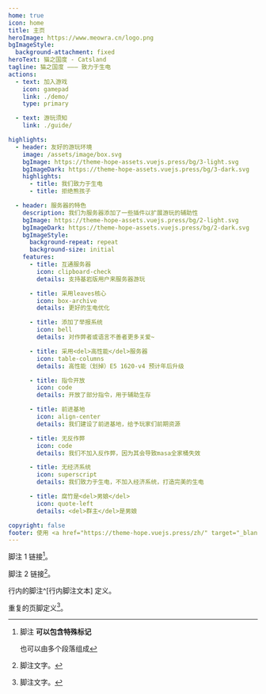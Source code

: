 ```yaml
---
home: true
icon: home
title: 主页
heroImage: https://www.meowra.cn/logo.png
bgImageStyle:
  background-attachment: fixed
heroText: 猫之国度 - Catsland
tagline: 猫之国度 ——— 致力于生电
actions:
  - text: 加入游戏
    icon: gamepad
    link: ./demo/
    type: primary

  - text: 游玩须知
    link: ./guide/

highlights:
  - header: 友好的游玩环境
    image: /assets/image/box.svg
    bgImage: https://theme-hope-assets.vuejs.press/bg/3-light.svg
    bgImageDark: https://theme-hope-assets.vuejs.press/bg/3-dark.svg
    highlights:
      - title: 我们致力于生电
      - title: 拒绝熊孩子

  - header: 服务器的特色
    description: 我们为服务器添加了一些插件以扩展游玩的辅助性
    bgImage: https://theme-hope-assets.vuejs.press/bg/2-light.svg
    bgImageDark: https://theme-hope-assets.vuejs.press/bg/2-dark.svg
    bgImageStyle:
      background-repeat: repeat
      background-size: initial
    features:
      - title: 互通服务器
        icon: clipboard-check
        details: 支持基岩版用户来服务器游玩

      - title: 采用leaves核心
        icon: box-archive
        details: 更好的生电优化

      - title: 添加了举报系统
        icon: bell
        details: 对作弊者或语言不善者更多关爱~

      - title: 采用<del>高性能</del>服务器
        icon: table-columns
        details: 高性能（划掉）E5 1620-v4 预计年后升级

      - title: 指令开放
        icon: code
        details: 开放了部分指令，用于辅助生存

      - title: 前进基地
        icon: align-center
        details: 我们建设了前进基地，给予玩家们前期资源

      - title: 无反作弊
        icon: code
        details: 我们不加入反作弊，因为其会导致masa全家桶失效

      - title: 无经济系统
        icon: superscript
        details: 我们致力于生电，不加入经济系统，打造完美的生电

      - title: 腐竹是<del>男娘</del>
        icon: quote-left
        details: <del>群主</del>是男娘

copyright: false
footer: 使用 <a href="https://theme-hope.vuejs.press/zh/" target="_blank">VuePress Theme Hope</a> 主题 | MIT 协议, 主题版权所有 © 2019-至今 Mr.Hope | 官网版权所有 © 2023-至今 Meowhuan
---
```

脚注 1 链接[^first]。

脚注 2 链接[^second]。

行内的脚注^[行内脚注文本] 定义。

重复的页脚定义[^second]。

[^first]: 脚注 **可以包含特殊标记**

    也可以由多个段落组成

[^second]: 脚注文字。